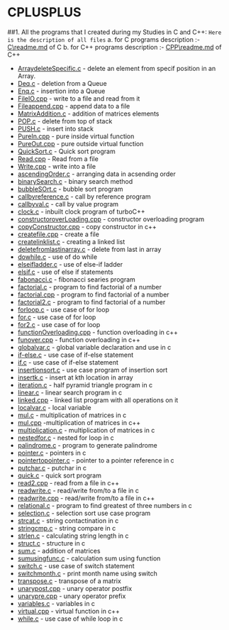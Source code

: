 # CPLUSPLUS

##1. All the programs that I created during my Studies in C and C++:
	```
	Here is the description of all files
	```
	a. for C programs description :- [C\readme.md](readme.md) of C
	b. for C++ programs description :- [CPP\readme.md](readme.md) of C++
* [ArraydeleteSpecific.c](ArraydeleteSpecific.c) - delete an element from specif position in an Array.
* [Deq.c](Deq.c) - deletion from a Queue
* [Enq.c](Enq.c) - insertion into a Queue
* [FileIO.cpp](FileIO.cpp) - write to a file and read from it
* [Fileappend.cpp](Fileappend.cpp) - append data to a file
* [MatrixAddition.c](MatrixAddition.c) - addition of matrices elements
* [POP.c](POP.c) - delete from top of stack
* [PUSH.c](PUSH.c) - insert into stack
* [PureIn.cpp](PureIn.cpp) - pure inside virtual function
* [PureOut.cpp](PureOut.cpp) - pure outside virtual function
* [QuickSort.c](QuickSort.c) - Quick sort program
* [Read.cpp](Read.cpp) - Read from a file
* [Write.cpp](Write.cpp) - write into a file
* [ascendingOrder.c](ascendingOrder.c) - arranging data in acsending order
* [binarySearch.c](binarySearch.c) - binary search method
* [bubbleSOrt.c](bubbleSOrt.c) - bubble sort program
* [callbyreference.c](callbyreference.c) - call by reference program
* [callbyval.c](callbyval.c) - call by value program
* [clock.c](clock.c) - inbuilt clock program of turboC++
* [constructoroverLoading.cpp](constructoroverLoading.cpp) - constructor overloading program
* [copyConstructor.cpp](copyConstructor.cpp) - copy constructor in c++
* [createfile.cpp](createfile.cpp) - create a file
* [createlinklist.c](createlinklist.c) - creating a linked list
* [deletefromlastinarray.c](deletefromlastinarray.c) - delete from last in array
* [dowhile.c](dowhile.c) - use of do while
* [elseifladder.c](elseifladder.c) - use of else-if ladder
* [elsif.c](elsif.c) - use of else if statements
* [fabonacci.c](fabonacci.c) - fibonacci searies program
* [factorial.c](factorial.c) - program to find factorial of a number
* [factorial.cpp](factorial.cpp) - program to find factorial of a number
* [factorial2.c](factorial2.c) - program to find factorial of a number
* [forloop.c](forloop.c) - use case of for loop
* [for.c](for.c) - use case of for loop
* [for2.c](for2.c) - use case of for loop
* [functionOverloading.cpp](functionOverloading.cpp) - function overloading in c++
* [funover.cpp](funover.cpp) - function overloading in c++
* [globalvar.c](globalvar.c) - global variable declaration and use in c
* [if-else.c](if-else.c) - use case of if-else statement 
* [if.c](if.c) - use case of if-else statement
* [insertionsort.c](insertionsort.c) - use case program of insertion sort
* [insertk.c](insertk.c) - insert at kth location in array
* [iteration.c](iteration.c) - half pyramid triangle program in c
* [linear.c](linear.c) - linear search program in c
* [linked.cpp](linked.cpp) - linked list program with all operations on it
* [localvar.c](localvar.c) - local variable
* [mul.c](mul.c) - multiplication of matrices in c
* [mul.cpp](mul.cpp) -multiplication of matrices in c++
* [multiplication.c](multiplication.c) - multiplication of matrices in c
* [nestedfor.c](nestedfor.c) - nested for loop in c
* [palindrome.c](palindrome.c) - program to generate palindrome
* [pointer.c](pointer.c) - pointers in c
* [pointertopointer.c](pointertopointer.c) - pointer to a pointer reference in c
* [putchar.c](putchar.c) - putchar in c
* [quick.c](quick.c) - quick sort program
* [read2.cpp](read2.cpp) - read from a file in c++
* [readwrite.c](readwrite.c) - read/write from/to a file in c
* [readwrite.cpp](readwrite.cpp) - read/write from/to a file in c++
* [relational.c](relational.c) - program to find greatest of three numbers in c
* [selection.c](selection.c) - selection sort use case program
* [strcat.c](strcat.c) - string contactination in c
* [stringcmp.c](stringcmp.c) - string compare in c
* [strlen.c](strlen.c) - calculating string length in c
* [struct.c](struct.c) - structure in c
* [sum.c](sum.c) - addition of matrices
* [sumusingfunc.c](sumusingfunc.c) - calculation sum using function
* [switch.c](switch.c) - use case of switch statement
* [switchmonth.c](switchmonth.c) - print month name using switch
* [transpose.c](transpose.c) - transpose of a matrix
* [unarypost.cpp](unarypost.cpp) - unary operator postfix
* [unarypre.cpp](unarypre.cpp) - unary operator prefix
* [variables.c](variables.c) - variables in c
* [virtual.cpp](virtual.cpp) - virtual function in c++
* [while.c](while.c) - use case of while loop in c
